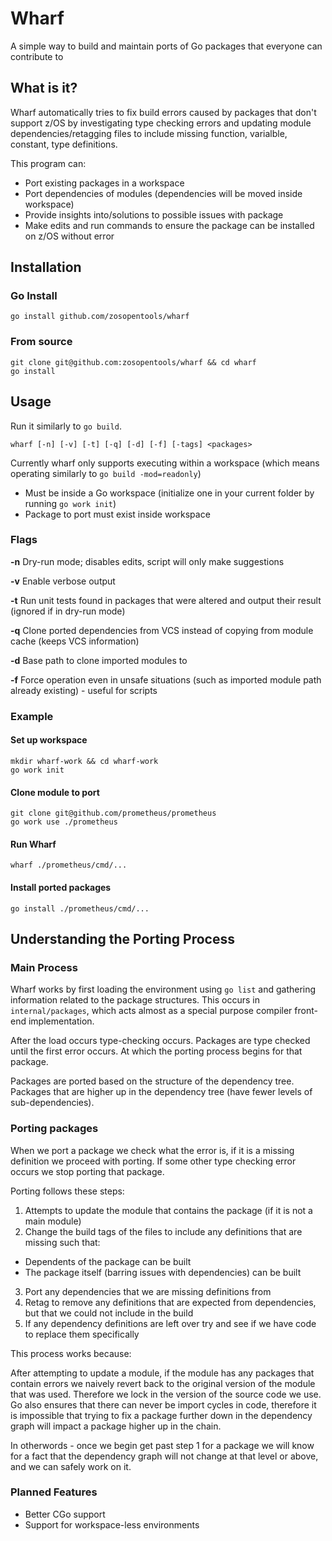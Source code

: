 # Wharf

A simple way to build and maintain ports of Go packages that everyone can contribute to

## What is it?

Wharf automatically tries to fix build errors caused by packages that don't support z/OS
by investigating type checking errors and updating module dependencies/retagging files to include
missing function, varialble, constant, type definitions.

This program can:
* Port existing packages in a workspace
* Port dependencies of modules (dependencies will be moved inside workspace)
* Provide insights into/solutions to possible issues with package
* Make edits and run commands to ensure the package can be installed on z/OS without error

## Installation

### Go Install

```
go install github.com/zosopentools/wharf
```

### From source

```
git clone git@github.com:zosopentools/wharf && cd wharf
go install
```

## Usage

Run it similarly to `go build`.

`wharf [-n] [-v] [-t] [-q] [-d] [-f] [-tags] <packages>`

Currently wharf only supports executing within a workspace (which means operating similarly to `go build -mod=readonly`)

- Must be inside a Go workspace (initialize one in your current folder by running `go work init`)
- Package to port must exist inside workspace

### Flags

**-n**
Dry-run mode; disables edits, script will only make suggestions

**-v**
Enable verbose output

**-t**
Run unit tests found in packages that were altered and output their result (ignored if in dry-run mode)

**-q**
Clone ported dependencies from VCS instead of copying from module cache (keeps VCS information)

**-d**
Base path to clone imported modules to

**-f**
Force operation even in unsafe situations (such as imported module path already existing) - useful for scripts

### Example

#### Set up workspace

```
mkdir wharf-work && cd wharf-work
go work init
```

#### Clone module to port

```
git clone git@github.com/prometheus/prometheus
go work use ./prometheus
```

#### Run Wharf
```
wharf ./prometheus/cmd/...
```

#### Install ported packages
```
go install ./prometheus/cmd/...
```

## Understanding the Porting Process

### Main Process

Wharf works by first loading the environment using `go list` and gathering information related to the package structures.
This occurs in `internal/packages`, which acts almost as a special purpose compiler front-end implementation.

After the load occurs type-checking occurs. Packages are type checked until the first error occurs. At which the porting process begins for that package.

Packages are ported based on the structure of the dependency tree. Packages that are higher up in the dependency tree (have fewer levels of sub-dependencies).

### Porting packages

When we port a package we check what the error is, if it is a missing definition we proceed with porting.
If some other type checking error occurs we stop porting that package.

Porting follows these steps:
1. Attempts to update the module that contains the package (if it is not a main module)
2. Change the build tags of the files to include any definitions that are missing such that:
 - Dependents of the package can be built
 - The package itself (barring issues with dependencies) can be built
3. Port any dependencies that we are missing definitions from
4. Retag to remove any definitions that are expected from dependencies, but that we could not include in the build
5. If any dependency definitions are left over try and see if we have code to replace them specifically

This process works because:

After attempting to update a module, if the module has any packages that contain errors we naively revert back to the original version of the module that was used. Therefore we lock in the version of the source code we use. Go also ensures that there can never be import cycles in code, therefore it is impossible that trying to fix a package further down in the dependency graph will impact a package higher up in the chain.

In otherwords - once we begin get past step 1 for a package we will know for a fact that the dependency graph will not change at that level or above, and we can safely work on it.

### Planned Features

- Better CGo support
- Support for workspace-less environments
